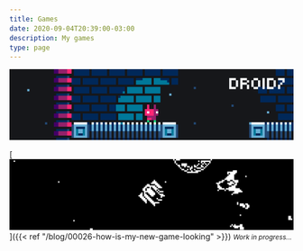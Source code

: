 ```yaml
---
title: Games
date: 2020-09-04T20:39:00-03:00
description: My games
type: page
---
```


[![DROID7](droid7.gif)](droid7)

[![Spaceships](spaceships.png)]({{< ref "/blog/00026-how-is-my-new-game-looking" >}})
<small>_Work in progress..._</small>
